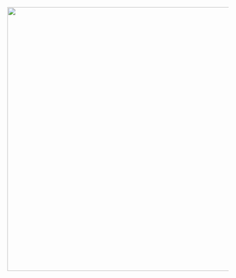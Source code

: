 <p align="center">
  <img src= "https://user-images.githubusercontent.com/74344026/180390496-77dbc5bb-9e7b-4f52-aedb-1837304ade5c.gif" style="width: 600px ; height: 600px ; " />
</p>

